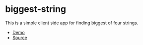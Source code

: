 # biggest-string
This is a simple client side app for finding biggest of four strings.

- [Demo](https://deepthi1003.github.io/biggest-string/)
- [Source](https://karanamvijaykumar.github.io/biggest-string/)


